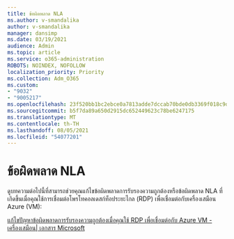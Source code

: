 ```yaml
---
title: ข้อผิดพลาด NLA
ms.author: v-smandalika
author: v-smandalika
manager: dansimp
ms.date: 03/19/2021
audience: Admin
ms.topic: article
ms.service: o365-administration
ROBOTS: NOINDEX, NOFOLLOW
localization_priority: Priority
ms.collection: Adm_O365
ms.custom:
- "9032"
- "9005217"
ms.openlocfilehash: 23f520bb1bc2ebce0a7813adde7dccab70bde0db3369f018c9d2db6f57b74798
ms.sourcegitcommit: b5f7da89a650d2915dc652449623c78be6247175
ms.translationtype: MT
ms.contentlocale: th-TH
ms.lasthandoff: 08/05/2021
ms.locfileid: "54077201"
---
```

# <a name="nla-error"></a>ข้อผิดพลาด NLA

ดูบทความต่อไปนี้ที่สามารถช่วยคุณแก้ไขข้อผิดพลาดการรับรองความถูกต้องหรือข้อผิดพลาด NLA ที่เกิดขึ้นเมื่อคุณใช้การเชื่อมต่อโพรโทคอลเดสก์ท็อประยะไกล (RDP) เพื่อเชื่อมต่อกับเครื่องเสมือน Azure (VM):

[แก้ไขปัญหาข้อผิดพลาดการรับรองความถูกต้องเมื่อคุณใช้ RDP เพื่อเชื่อมต่อกับ Azure VM - เครื่องเสมือน| เอกสาร Microsoft](https://docs.microsoft.com/troubleshoot/azure/virtual-machines/cannot-connect-rdp-azure-vm)



